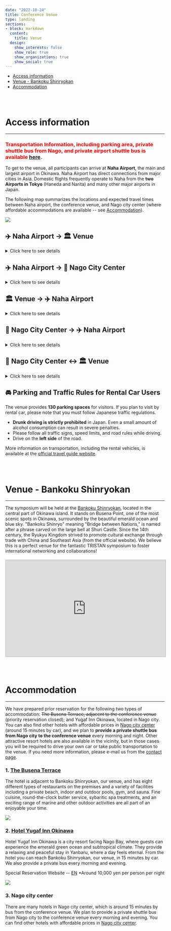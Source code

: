 ```yaml
---
date: "2022-10-24"
title: Conference Venue
type: landing
sections:
- block: markdown
  content:
    title: Venue
  design:
    show_interests: false
    show_role: true
    show_organizations: true
    show_social: true
---
```


- [Access information](#access)
- [Venue - Bankoku Shinryokan](#venue)
- [Accommodation](#accommodation)

<br><br>

# <span style="color: orange;"><a name="access">Access information</a></span>
---
### <span style="color: red;">Transportation Information, including parking area, private shuttle bus from Nago, and private airport shuttle bus is available [here](Transportation_info_TRISTAN.pdf).</span>

<!---
- [Naha Airport &harr; the venue](#naha-to-venue)
- [Naha Airport &harr; Nago City Center](#naha-to-nago)
- [Nago City Center &harr; the venue](#nago-to-venue)
--->
To get to the venue, all participants can arrive at **Naha Airport**, the main and largest airport in Okinawa. 
Naha Airport has direct connections from major cities in Asia. 
Domestic flights frequently operate to Naha from the **two Airports in Tokyo** (Haneda and Narita) and many other major airports in Japan. 

The following map summarizes the locations and expected travel times between Naha airport, the conference venue, and Nago city center (where affordable accommodations are available -- see [Accommodation](#accommodation)). 


![](access/access.jpg)

## <a name="naha-to-venue">:airplane: Naha Airport &rarr; :classical_building: Venue</a>
<details>
## <summary>Click here to see details</summary>
<div>

+ :bus: **Private shuttle bus**
  - We will provide a private shuttle bus departing from Naha airport at 12:45 on Sunday, 22nd. The details of the shuttle bus are available in the [Transportation information](Transportation_info_TRISTAN.pdf). 
+ :bus: **Bus** (JPY 1,600 - 2,500)
  - :bus: [Airport Limousine Bus (Area CD, D, DE)](https://okinawabus.com/en/ls/)
    - Book/take a bus from Naha Airport Terminal to "Orion Hotel Motobu Resort & Spa" or "Kanehide Kise Beach Palace".
    - Alight the bus at the bus stop "The Busena Terrace" 
    - Book tickets [online](https://japanbusonline.com/en/Detail/14700010001/0/9472018001/9472018002/20250622) or at the [airport domestic terminal](https://okinawabus.com/en/ls/ls_carstop/) (open 11:00 - 18:00) - A reservation is required to board the bus.
    - The bus departs from the bus stop 12 at the domestic terminal ([map](https://www.naha-airport.co.jp/en/access/bus/)).
    - [How to ride on a limousine bus](https://okinawabus.com/en/ls/ls_ridemethod/)
  - :bus: [OAS Resort liners (RSL・RSL Rapid #5, 9, 13, 17, 19, 21)](https://www.okinawa-shuttle.co.jp/en/) 
    - Naha A.P. International Terminal - Kariyushi Beach Mae and 20 minutes walk to the venue ([timetable](https://www.okinawa-shuttle.co.jp/en/timetable/))
    - Book tickets [online](https://willer-travel.com/en/bus_search/okinawa/all/okinawa/churaumi/ym_202506/day_22/operation_791/?stockNumberMale=0&stockNumberFemale=0&kkf=1&simpleRouteCode=2488001&rid=3&lang=en) or at [Naha Airport International terminal Tourist Information Center](https://www.okinawa-shuttle.co.jp/en/howtobuy/) (open 9:00 - 18:00). You can also buy tickets at the bus stop.
    - Payment can be made by cash or credit card.
    - The bus departs from the bus stop 1 at the domestic terminal ([map](https://www.naha-airport.co.jp/en/access/bus/)).
+ :taxi: **Taxi** (JPY 15,000 - 20,000)
  - To reserve taxis in advance,  download the DiDi ([App Store](https://apps.apple.com/app/id1362398401); [Google Play](https://play.google.com/store/apps/details?id=com.didiglobal.passenger&hl=en)) or GO ([App Store](https://apps.apple.com/us/app/go-taxi-app-for-japan/id1254341709); [Google Play](https://play.google.com/store/apps/details?id=com.dena.automotive.taxibell&hl=en)) apps.
  - You can also call the [Daiichi Kotsu Multilingual Interpretation Center](https://daiichikoutsu.jp/taxi/interpreter/english/) at +81-92-687-8008 for reservations.
  - Taxi stand at Naha Airport ([map](https://www.naha-airport.co.jp/en/access/taxi/))


</div>
</details>

<!---([timetable](https://okinawabus.com/en/ls/ls_timetable_fares/))--->

## <a name="naha-to-nago">:airplane: Naha Airport &rarr; :hotel: Nago City Center</a>
<details>
## <summary>Click here to see details</summary>
<div>

+ :bus: **Bus** (JPY 1,600 - 2,500)
  - :bus: [Airport Limousine Bus (Area DE)](https://okinawabus.com/en/ls/)
    - Book/take a bus from Naha Airport Terminal to "Orion Hotel Motobu Resort & Spa".
    - Alight the bus at the bus stop "Nago Bus Terminal" 
    - Book tickets [online](https://japanbusonline.com/en/Detail/14700010001/0/9472018001/9472018002/20250621) or at the [airport domestic terminal](https://okinawabus.com/en/ls/ls_carstop/) (open 11:00 - 18:00) - A reservation is required to board the bus.
    - The bus departs from stop 12 at the domestic terminal ([map](https://www.naha-airport.co.jp/en/access/bus/)).
    - [How to ride on a limousine bus](https://okinawabus.com/en/ls/ls_ridemethod/)
  - :bus: [OAS Resort liners (RSL・RSL Rapid)](https://www.okinawa-shuttle.co.jp/en/) 
    - Naha A.P. International Terminal - Nago-shiyakusho mae (Nago City Office) ([timetable](https://www.okinawa-shuttle.co.jp/en/timetable/))
    - Book tickets [online](https://willer-travel.com/en/bus_search/okinawa/all/okinawa/churaumi/ym_202506/day_21/operation_791/?stockNumberMale=0&stockNumberFemale=0&kkf=1&simpleRouteCode=2488001&rid=3&lang=en) or at [Naha Airport International terminal Tourist Information Center](https://www.okinawa-shuttle.co.jp/en/howtobuy/) (open 9:00 - 18:00). You can also buy tickets at the bus stop.
    - Payment can be made by cash or credit card.
    - The bus departs from the bus stop 1 at the domestic terminal ([map](https://www.naha-airport.co.jp/en/access/bus/)).
  - :bus: [Bus Route 111](https://okinawabus.com/en/rb/rb_routelist/)
    - Naha Airport Domestic Terminal - Naha Airport International Terminal - Nago-shiyakusho mae (Nago City Office), Nago Bus Terminal
    - For payment by credit card, touch the card reader with your IC card or smartphone when getting on and off the bus.
    - For payment by cash, you can pay the fare after the ride. Take a boarding ticket when you get on the bus and make the payment before getting off the bus. Please check the [boarding guide](https://okinawabus.com/en/rb/rb_userguide/rb_ridemethod/) carefully.
    - The bus departs from the bus stop 2 at the domestic terminal and the bus stop 2 at the international terminal  ([map](https://www.naha-airport.co.jp/en/access/bus/)).
    <img src="bus/111.jpg" width="50%">
  - :bus: [Yanbaru Express Bus (YKB888)](https://yanbaru-expressbus.com/)
    - Naha Airport Int'l Terminal - Nago-shiyakusho mae (Nago City Office), Nago bus terminal mae, Hokubukaikan, Hotel Resonex Nago
    - You can pay the fare to the driver when getting on the bus.
    - Payment can be made by cash or credit card.
    - The bus departs from the bus stop 2 at the domestic terminal and the bus stop 2 at the international terminal  ([map](https://www.naha-airport.co.jp/en/access/bus/)).
+ :taxi: **Taxi** (JPY 15,000 - 20,000)
  - To reserve taxis in advance,  download the DiDi ([App Store](https://apps.apple.com/app/id1362398401); [Google Play](https://play.google.com/store/apps/details?id=com.didiglobal.passenger&hl=en)) or GO ([App Store](https://apps.apple.com/us/app/go-taxi-app-for-japan/id1254341709); [Google Play](https://play.google.com/store/apps/details?id=com.dena.automotive.taxibell&hl=en)) apps.
  - You can also call the [Daiichi Kotsu Multilingual Interpretation Center](https://daiichikoutsu.jp/taxi/interpreter/english/) at +81-92-687-8008 for reservations.
  - Taxi stand at Naha Airport ([map](https://www.naha-airport.co.jp/en/access/taxi/))

</div>
</details>

## <a name="venue-to-naha">:classical_building: Venue &rarr; :airplane: Naha Airport</a>
<details>
## <summary>Click here to see details</summary>
<div>

+ :bus: **Bus** (JPY 1,600 - 2,500)
  - :bus: [Airport Limousine Bus (Area CD, D, DE)](https://okinawabus.com/en/ls/)
    - Book a bus from "Orion Hotel Motobu Resort & Spa" or "Kanehide Kise Beach Palace".
    - The Busena Terrace ([timetable] - Naha Airport (https://okinawabus.com/en/ls/ls_timetable_fares/))
    - Book tickets [online](https://japanbusonline.com/en/Detail/14700010001/1/9472018002/9472018001/20250628) or at the Busena Terrace - You cannot get on the bus without a reservation.
    - [How to ride on a limousine bus](https://okinawabus.com/en/ls/ls_ridemethod/)
  - :bus: [OAS Airport liners (APL #2, 6, 8, 10, 12, 14, 18, 20)](https://www.okinawa-shuttle.co.jp/en/) 
    - Kariyushi Beach Mae (20 minutes walk from the venue) - Naha Airport ([timetable](https://www.okinawa-shuttle.co.jp/en/timetable/))
    - Book tickets [online](https://willer-travel.com/en/bus_search/okinawa/all/okinawa/naha_airport/ym_202506/day_28/operation_791/?stockNumberMale=0&stockNumberFemale=0&kkf=1&rid=3&lang=en) or buy tickets at the bus stop.
    - Payment can be made by cash or credit card.
+ :taxi: **Taxi** (JPY 15,000 - 20,000)
  - To reserve taxis in advance,  download the DiDi ([App Store](https://apps.apple.com/app/id1362398401); [Google Play](https://play.google.com/store/apps/details?id=com.didiglobal.passenger&hl=en)) or GO ([App Store](https://apps.apple.com/us/app/go-taxi-app-for-japan/id1254341709); [Google Play](https://play.google.com/store/apps/details?id=com.dena.automotive.taxibell&hl=en)) apps.
  - You can also call the [Daiichi Kotsu Multilingual Interpretation Center](https://daiichikoutsu.jp/taxi/interpreter/english/) at +81-92-687-8008 for reservations.


</div>
</details>

## <a name="nago-to-naha">:hotel: Nago City Center &rarr; :airplane: Naha Airport</a>
<details>
## <summary>Click here to see details</summary>
<div>

+ :bus: **Private shuttle bus**
  - We will provide a private shuttle bus from Nago city center to Naha airport on Saturday, 28th. The details of the shuttle bus are available in the [Transportation information](Transportation_info_TRISTAN.pdf). 
+ :bus: **Bus** (JPY 1,600 - 2,500)
  - :bus: [Airport Limousine Bus (Area DE)](https://okinawabus.com/en/ls/)
    - Book a bus from "Orion Hotel Motobu Resort & Spa".
    - Nago Bus Terminal - Naha Airport ([timetable](https://okinawabus.com/en/ls/ls_timetable_fares/))
    - Book tickets [online](https://japanbusonline.com/en/Detail/14700010001/1/9472018002/9472018001/20250628) or at the Nago Bus Terminal - You cannot get on the bus without a reservation.
    - [How to ride on a limousine bus](https://okinawabus.com/en/ls/ls_ridemethod/)
  - :bus: [OAS Resort liners (APL・APL Rapid)](https://www.okinawa-shuttle.co.jp/en/) 
    - Nago-shiyakusho mae (Nago City Office) - Naha Airport ([timetable](https://www.okinawa-shuttle.co.jp/en/timetable/))
    - Book tickets [online](https://willer-travel.com/en/bus_search/okinawa/all/okinawa/naha_airport/ym_202506/day_28/operation_791/?stockNumberMale=0&stockNumberFemale=0&kkf=1&rid=3&lang=en) or buy tickets at the bus stop.
    - Payment can be made by cash or credit card.
  - :bus: [Bus Route 111](https://okinawabus.com/en/rb/rb_routelist/)
    - Nago Bus Terminal - Nago-shiyakusho mae (Nago City Office) - Naha Airport
    - For payment by credit card, touch the card reader with your IC card or smartphone when getting on and off the bus.
    - For payment by cash, you can pay the fare after the ride. Take a boarding ticket when you get on the bus and make the payment before getting off the bus. Please check the [boarding guide](https://okinawabus.com/en/rb/rb_userguide/rb_ridemethod/) carefully.
  - :bus: [Yanbaru Express Bus (YKB888)](https://yanbaru-expressbus.com/)
    - Hotel Resonex Nago, Hokubukaikan, Nago bus terminal mae, Nago-shiyakusho mae (Nago City Office) - Naha Airport
    - You can pay the fare to the driver when getting on the bus.
    - Payment can be made by cash or credit card.
+ :taxi: **Taxi** (JPY 15,000 - 20,000)
  - To reserve taxis in advance,  download the DiDi ([App Store](https://apps.apple.com/app/id1362398401); [Google Play](https://play.google.com/store/apps/details?id=com.didiglobal.passenger&hl=en)) or GO ([App Store](https://apps.apple.com/us/app/go-taxi-app-for-japan/id1254341709); [Google Play](https://play.google.com/store/apps/details?id=com.dena.automotive.taxibell&hl=en)) apps.
  - You can also call the [Daiichi Kotsu Multilingual Interpretation Center](https://daiichikoutsu.jp/taxi/interpreter/english/) at +81-92-687-8008 for reservations.

</div>
</details>

## <a name="nago-to-venue">:hotel: Nago City Center &harr; :classical_building: Venue</a>
<details>
## <summary>Click here to see details</summary>
<div>

+ :bus: **Private shuttle bus**
  - We will provide a private shuttle bus from Nago city center to the conference venue every morning and evening. The details of the shuttle bus are available in the [Transportation information](Transportation_info_TRISTAN.pdf).
+ :bus: [Airport Limousine Bus (Area DE)](https://okinawabus.com/en/ls/)
  - Nago Bus Terminal &harr; The Busena Terrace Beach Resort and 10 minutes walk to the venue ([timetable](https://okinawabus.com/en/ls/ls_timetable_fares/))
  - Book tickets [online](https://okinawabus.com/en/ls/book-tickets/) or at the Nago Bus Terminal - You cannot get on the bus without a reservation.
  - [How to ride on a limousine bus](https://okinawabus.com/en/ls/ls_ridemethod/)
+ :bus: [Bus Route 120](https://okinawabus.com/en/rb/rb_routelist/)
  - Nago Bus Terminal &harr; Nago-shiyakusho mae (Nago City Office) - Naha Airport
  - For payment by credit card, touch the card reader with your IC card or smartphone when getting on and off the bus.
  - For payment by cash, you can pay the fare after the ride. Take a boarding ticket when you get on the bus and make the payment before getting off the bus. Please check the [boarding guide](https://okinawabus.com/en/rb/rb_userguide/rb_ridemethod/) carefully.
  <img src="bus/120.jpg" width="50%">
+ :taxi: **Taxi** (JPY 3,000 -)
  - To reserve taxis in advance,  download the DiDi ([App Store](https://apps.apple.com/app/id1362398401); [Google Play](https://play.google.com/store/apps/details?id=com.didiglobal.passenger&hl=en)) or GO ([App Store](https://apps.apple.com/us/app/go-taxi-app-for-japan/id1254341709); [Google Play](https://play.google.com/store/apps/details?id=com.dena.automotive.taxibell&hl=en)) apps.
  - You can also call the [Daiichi Kotsu Multilingual Interpretation Center](https://daiichikoutsu.jp/taxi/interpreter/english/) at +81-92-687-8008 for reservations.

</div>
</details>

## <a name="rental-car">:oncoming_automobile: Parking and Traffic Rules for Rental Car Users</a>
The venue provides **130 parking spaces** for visitors. 
If you plan to visit by rental car, please note that you must follow Japanese traffic regulations.

- **Drunk driving is strictly prohibited** in Japan. Even a small amount of alcohol consumption can result in severe penalties.
- Please follow all traffic signs, speed limits, and road rules while driving.
- Drive on the **left side** of the road.

<!---After arriving at Naha Airport, there are some transportation options to get around the venue:--->

<!--convenient, safe and on-time bus lines connecting to around the venue. You can also rent a car to get around the Okinawa Island. Available transportation options are as follows:-->

<!---
- **Bus**: There are several convenient, safe and on-time bus lines connecting to around the venue. It takes around 90 minutes and JPY 2,000 from Naha airport.
- **Car rental**: You can also rent a car to get around the Okinawa Island easily. It takes about 75 minutes from Naha airport to the conference venue.
- **Taxi**: It costs approximately JPY 15,000 - 20,000.
--->

More information on transportation, including the rental vehicles, is available at the [official travel guide website](https://visitokinawajapan.com/plan-your-trip/getting-around-okinawa/).
<!--More information on the access to the venue is available at the [official website of Bankoku Shinryokan](https://www.shinryokan.com/detail.jsp?id=22317&menuid=6619&funcid=1).-->


<!--|||
|---|---|
|![](ferry.jpg)|![](bus.jpg)|

<ul>
<li><img src="ferry.jpg" alt="" /></li>
<li><img src="bus.jpg" alt="" /></li>
</ul

<div class="img__inner">
     <div class="img__card">
         <img src="ferry.jpg" alt="" class="img-item">
     </div>
     <div class="img__card">
         <img src="bus.jpg" alt="" class="img-item">
     </div>
</div>
>-->

<br><br>

# <span style="color: orange;"><a name="venue">Venue - Bankoku Shinryokan</a></span>
---
The symposium will be held at the [Bankoku Shinryokan](https://www.shinryokan.com/menuIndex.jsp?id=21545&menuid=6407&funcid=28), located in the central part of Okinawa island. It stands on Busena Point, one of the most scenic spots in Okinawa, surrounded by the beautiful emerald ocean and blue sky. "Bankoku Shinryo" meaning "Bridge between Nations," is named after a phrase carved on the large bell at Shuri Castle. Since the 14th century, the Ryukyu Kingdom strived to promote cultural exchange through trade with China and Southeast Asia (from the official website). We believe this is a perfect venue for the fantastic TRISTAN symposium to foster international networking and collaborations!

<!--|||
|---|---|
|![](shinryokan1.jpg)|![](shinryokan2.jpg)|-->

<div class="img__inner">
     <div class="img__card">
         <img src="shinryokan1.jpg" alt="" class="img-item">
     </div>
     <div class="img__card">
         <img src="shinryokan2.jpg" alt="" class="img-item">
     </div>
</div>

<div class="iframe-wrap">
　<iframe src="https://www.youtube.com/embed/TmkYzpFzFJ4?si=HWEVwH5LzWbRpqYn" frameboader="0"></iframe>
</div>
<!-- 
The introductory video is also available on [YouTube](https://youtu.be/TmkYzpFzFJ4?si=StM5SNE_MU0fTmVy).
 -->

<br><br>


# <span style="color: orange;"><a name="accommodation">Accommodation</a></span>
---
We have prepared prior reservation for the following two types of accommodation: ~~The Busena Terrace, adjacent to the conference venue~~ (priority reservation closed); and Yugaf Inn Okinawa, located in Nago city.
You can also find other hotels with affordable prices in [Nago city center](https://maps.app.goo.gl/dnLXC69CP3S8BePB6) (around 15 minutes by car), and we plan to **provide a private shuttle bus from Nago city to the conference venue** every morning and night. 
Other attractive resort hotels are also available in the vicinity, but in those cases you will be required to drive your own car or take public transportation to the venue. 
If you need more information, please e-mail us from the [contact page](/contact). 
<br>

### 1. [The Busena Terrace](https://www.terrace.co.jp/en/)
The hotel is adjacent to Bankoku Shinryokan,  our venue, and has eight different types of restaurants on the premises and a variety of facilities including a private beach, indoor and outdoor pools, gym, and sauna. 
Fine cuisine, round-the-clock butler service, sybaritic spa treatments, and an exciting range of marine and other outdoor activities are all part of an enjoyable your time. 

<!--Special Reservation Website -- [EN](https://www.terrace.co.jp/reserve/SelectPlanDirect.php?PLAN_ID=4964&KEY=bRYXaPYBX6&MFLAG=S&lang=en)/[JP](https://www.terrace.co.jp/reserve/SelectPlanDirect.php?PLAN_ID=4964&KEY=bRYXaPYBX6&MFLAG=S&lang=jp) *From 50,000 yen (for two persons) per room per night.-->

![](hotels/busena_hotel.jpg)

### 2. [Hotel Yugaf Inn Okinawa](https://www.yugaf.com/en/)
Hotel Yugaf Inn Okinawa is a city resort facing Nago Bay, where guests can experience the emerald green ocean and subtropical climate. 
They provide a relaxing and peaceful stay in Yanbaru, where a day feels eternal. 
From the hotel you can reach Bankoku Shinryokan, our venue, in 15 minutes by car. 
We also provide a private bus every morning and evening.

Special Reservation Website -- [EN](https://asp.hotel-story.ne.jp/ver3d/plan.asp?p=A7LEE&c1=6H211&c2=001) *Around 10,000 yen per person per night

![](hotels/yugaf.jpg)


### 3. Nago city center
There are many hotels in Nago city center, which is around 15 minutes by bus from the conference venue. 
We plan to provide a private shuttle bus from Nago city to the conference venue every morning and evening. 
You can find other hotels with affordable prices in [Nago city center](https://maps.app.goo.gl/dnLXC69CP3S8BePB6).


<style>
  .custom-ul {
    display: flex;
    justify-content: center;
  }

  .custom-ul li {
    list-style: none;
  }

  .custom-ul li:nth-child(2) {
    margin: 0 10px;
  }
  
  .img__inner {

   display: flex;

   gap: 30px;

   padding: 0 0;

   max-width: 1000px;
   max-height: 500px;

   margin: 5px 5px;

  }
  .img__card {
     width: 50%;
  }
  .img-item {
     object-fit: cover;
  }
  
  .iframe-wrap {
    position: relative;
    width: 100%;
    padding-top: 56.25%;
    overflow:auto; 
    -webkit-overflow-scrolling:touch;
    border:2px solid #ccc; 
  }
  .iframe-wrap iframe {
      position:absolute;
      top:0;
      left:0;
      width:100%;
      height:100%;
      border:none;
      display:block;
  }
</style>
